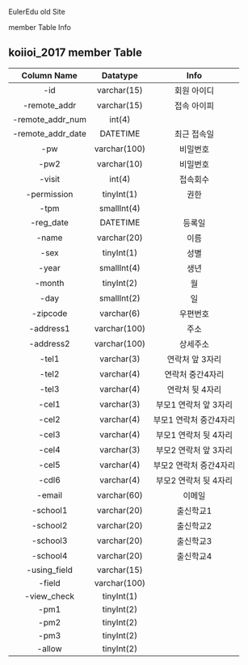 EulerEdu old Site

member Table Info

## koiioi_2017 member Table ##

|Column Name|Datatype| Info | 
| :-------------: | :-------------: | :-------------: |
| -id | varchar(15) | 회원 아이디 |
| -remote_addr | varchar(15) | 접속 아이피|
| -remote_addr_num | int(4) | |
| -remote_addr_date | DATETIME |최근 접속일|
| -pw | varchar(100) | 비밀번호 |
| -pw2 | varchar(10) | 비밀번호|
| -visit | int(4) | 접속회수|
| -permission | tinyInt(1) |권한 |
| -tpm | smallInt(4) | |
| -reg_date | DATETIME | 등록일|
| -name | varchar(20) | 이름|
| -sex | tinyInt(1) | 성별|
| -year | smallInt(4) | 생년|
| -month |  tinyInt(2) | 월|
| -day | smallInt(2) | 일|
| -zipcode | varchar(6) | 우편번호 |
| -address1 | varchar(100) | 주소|
| -address2 | varchar(100) | 상세주소|
| -tel1 | varchar(3) | 연락처 앞 3자리|
| -tel2 | varchar(4) | 연락처 중간4자리|
| -tel3 | varchar(4) | 연락처 뒷 4자리|
| -cel1 | varchar(3) | 부모1 연락처 앞 3자리|
| -cel2 | varchar(4) | 부모1 연락처 중간4자리|
| -cel3 | varchar(4) | 부모1 연락처 뒷 4자리|
| -cel4 | varchar(3) | 부모2 연락처 앞 3자리|
| -cel5 | varchar(4) | 부모2 연락처 중간4자리|
| -cdl6 | varchar(4) | 부모2 연락처 뒷 4자리|
| -email | varchar(60) | 이메일|
| -school1 | varchar(20) | 출신학교1|
| -school2 | varchar(20) | 출신학교2|
| -school3 | varchar(20) | 출신학교3|
| -school4 | varchar(20) | 출신학교4|
| -using_field | varchar(15) | |
| -field | varchar(100) | |
| -view_check | tinyInt(1) | |
| -pm1 | tinyInt(2) | |
| -pm2 | tinyInt(2) | |
| -pm3 | tinyInt(2) | |
| -allow | tinyInt(2) | |

